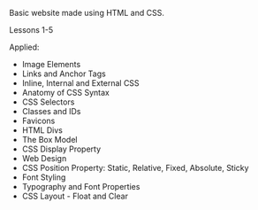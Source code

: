 Basic website made using HTML and CSS.

Lessons 1-5

Applied:
- Image Elements
- Links and Anchor Tags
- Inline, Internal and External CSS
- Anatomy of CSS Syntax
- CSS Selectors
- Classes and IDs
- Favicons
- HTML Divs
- The Box Model
- CSS Display Property
- Web Design
- CSS Position Property: Static, Relative, Fixed, Absolute, Sticky
- Font Styling
- Typography and Font Properties
- CSS Layout - Float and Clear
